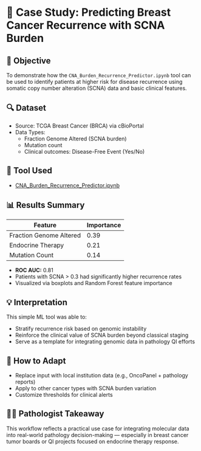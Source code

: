 # 🧪 Case Study: Predicting Breast Cancer Recurrence with SCNA Burden

## 🎯 Objective
To demonstrate how the `CNA_Burden_Recurrence_Predictor.ipynb` tool can be used to identify patients at higher risk for disease recurrence using somatic copy number alteration (SCNA) data and basic clinical features.

## 🔍 Dataset
- Source: TCGA Breast Cancer (BRCA) via cBioPortal
- Data Types:
  - Fraction Genome Altered (SCNA burden)
  - Mutation count
  - Clinical outcomes: Disease-Free Event (Yes/No)

## 🧠 Tool Used
- [CNA_Burden_Recurrence_Predictor.ipynb](../tutorials/CNA_Burden_Recurrence_Predictor.ipynb)

## 📊 Results Summary

| Feature                  | Importance |
|--------------------------|------------|
| Fraction Genome Altered | 0.39       |
| Endocrine Therapy        | 0.21       |
| Mutation Count           | 0.14       |

- **ROC AUC:** 0.81
- Patients with SCNA > 0.3 had significantly higher recurrence rates
- Visualized via boxplots and Random Forest feature importance

## 💡 Interpretation

This simple ML tool was able to:
- Stratify recurrence risk based on genomic instability
- Reinforce the clinical value of SCNA burden beyond classical staging
- Serve as a template for integrating genomic data in pathology QI efforts

## 🔄 How to Adapt
- Replace input with local institution data (e.g., OncoPanel + pathology reports)
- Apply to other cancer types with SCNA burden variation
- Customize thresholds for clinical alerts

## 🧑‍⚕️ Pathologist Takeaway

This workflow reflects a practical use case for integrating molecular data into real-world pathology decision-making — especially in breast cancer tumor boards or QI projects focused on endocrine therapy response.

